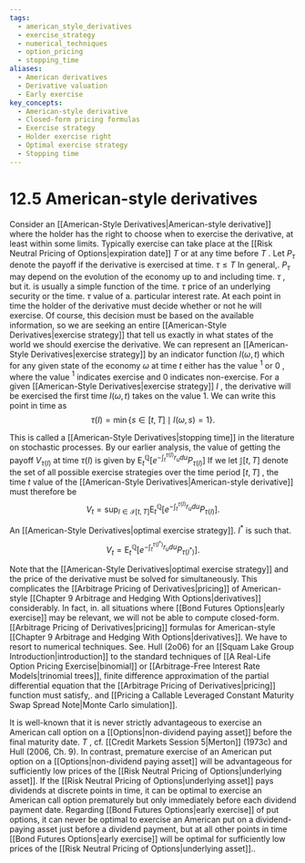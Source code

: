 ```yaml
---
tags:
  - american_style_derivatives
  - exercise_strategy
  - numerical_techniques
  - option_pricing
  - stopping_time
aliases:
  - American derivatives
  - Derivative valuation
  - Early exercise
key_concepts:
  - American-style derivative
  - Closed-form pricing formulas
  - Exercise strategy
  - Holder exercise right
  - Optimal exercise strategy
  - Stopping time
---
```


# 12.5 American-style derivatives  

Consider an [[American-Style Derivatives|American-style derivative]] where the holder has the right to choose when to exercise the derivative, at least within some limits. Typically exercise can take place at the [[Risk Neutral Pricing of Options|expiration date]] $T$ or at any time before $T$ . Let $P_{\tau}$ denote the payoff if the derivative is exercised at time. $\tau\leq T$ In general,. $P_{\tau}$ may depend on the evolution of the economy up to and including time. $\tau$ , but it. is usually a simple function of the time. $\tau$ price of an underlying security or the time. $\tau$ value of a. particular interest rate. At each point in time the holder of the derivative must decide whether or not he will exercise. Of course, this decision must be based on the available information, so we are seeking an entire [[American-Style Derivatives|exercise strategy]] that tell us exactly in what states of the world we should exercise the derivative. We can represent an [[American-Style Derivatives|exercise strategy]] by an indicator function $I(\omega,t)$ which for any given state of the economy $\omega$ at time $t$ either has the value $^{1}$ or $0$ , where the value $^{1}$ indicates exercise and $0$ indicates non-exercise. For a given [[American-Style Derivatives|exercise strategy]] $I$ , the derivative will be exercised the first time $I(\omega,t)$ takes on the value 1. We can write this point in time as  
$$
\tau(I)=\operatorname*{min}\{s\in[t,T]\mid I(\omega,s)=1\}.
$$  

This is called a [[American-Style Derivatives|stopping time]] in the literature on stochastic processes. By our earlier analysis, the value of getting the payoff $V_{\tau(I)}$ at time $\tau(I)$ is given by $\operatorname{E}_{t}^{\mathbb{Q}}\left[e^{-\int_{t}^{\tau(I)}r_{u}d u}P_{\tau(I)}\right]$ If we let $\mathbb{J}[t,T]$ denote the set of all possible exercise strategies over the time period $[t,T]$ , the time $t$ value of the [[American-Style Derivatives|American-style derivative]] must therefore be  
$$
V_{t}=\operatorname*{sup}_{I\in\mathcal{I}[t,T]}\mathrm{E}_{t}^{\mathbb{Q}}\left[e^{-\int_{t}^{\tau(I)}r_{u}d u}P_{\tau(I)}\right].
$$  

An [[American-Style Derivatives|optimal exercise strategy]]. $I^{*}$ is such that.  
$$
V_{t}=\mathrm{E}_{t}^{\mathbb{Q}}\left[e^{-\int_{t}^{\tau(I^{*})}r_{u}d u}P_{\tau(I^{*})}\right].
$$  

Note that the [[American-Style Derivatives|optimal exercise strategy]] and the price of the derivative must be solved for simultaneously. This complicates the [[Arbitrage Pricing of Derivatives|pricing]] of American-style [[Chapter 9 Arbitrage and Hedging With Options|derivatives]] considerably. In fact, in. all situations where [[Bond Futures Options|early exercise]] may be relevant, we will not be able to compute closed-form. [[Arbitrage Pricing of Derivatives|pricing]] formulas for American-style [[Chapter 9 Arbitrage and Hedging With Options|derivatives]]. We have to resort to numerical techniques. See. Hull (2o06) for an [[Squam Lake Group Introduction|introduction]] to the standard techniques of [[A Real-Life Option Pricing Exercise|binomial]] or [[Arbitrage-Free Interest Rate Models|trinomial trees]], finite difference approximation of the partial differential equation that the [[Arbitrage Pricing of Derivatives|pricing]] function must satisfy,. and [[Pricing a Callable Leveraged Constant Maturity Swap Spread Note|Monte Carlo simulation]].  

It is well-known that it is never strictly advantageous to exercise an American call option on a [[Options|non-dividend paying asset]] before the final maturity date. $T$ , cf. [[Credit Markets Session 5|Merton]] (1973c) and Hull (2006, Ch. 9). In contrast, premature exercise of an American put option on a [[Options|non-dividend paying asset]] will be advantageous for sufficiently low prices of the [[Risk Neutral Pricing of Options|underlying asset]]. If the [[Risk Neutral Pricing of Options|underlying asset]] pays dividends at discrete points in time, it can be optimal to exercise an American call option prematurely but only immediately before each dividend payment date. Regarding [[Bond Futures Options|early exercise]] of put options, it can never be optimal to exercise an American put on a dividend-paying asset just before a dividend payment, but at all other points in time [[Bond Futures Options|early exercise]] will be optimal for sufficiently low prices of the [[Risk Neutral Pricing of Options|underlying asset]]..  